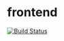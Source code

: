 # frontend
[![Build Status](https://img.shields.io/travis/fcomb/frontend/master.svg?style=flat-square)](https://travis-ci.org/fcomb/frontend)
